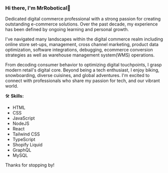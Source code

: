 ### Hi there, I'm MrRobotical👋

Dedicated digital commerce professional with a strong passion for creating outstanding e-commerce solutions.
Over the past decade, my experience has been defined by ongoing learning and personal growth. 

I've navigated many landscapes within the digital commerce realm including online store set-ups, management, cross channel marketing, product data optimization, software integrations, debugging, ecommerce conversion strategies as well as warehouse management system(WMS) operations.

From decoding consumer behavior to optimizing digital touchpoints, I grasp modern retail's digital core. Beyond being a tech enthusiast, I enjoy biking, snowboarding, diverse cuisines, and global adventures. 
I'm excited to connect with professionals who share my passion for tech, and our vibrant world.

🛠 **Skills:**
- HTML
- CSS
- JavaScript
- NodeJS
- React
- Tailwind CSS
- TypeScript
- Shopify Liquid
- GraphQL
- MySQL

Thanks for stopping by!

<!---
MrRobotical/MrRobotical is a ✨ special ✨ repository because its `README.md` (this file) appears on your GitHub profile.
You can click the Preview link to take a look at your changes.
--->

